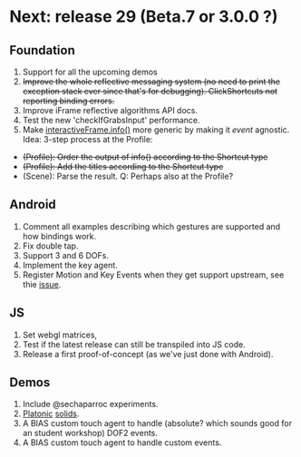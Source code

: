 # Next: release 29 (Beta.7 or 3.0.0 ?)

## Foundation

1. Support for all the upcoming demos
2. ~~Improve the whole reflective messaging system (no need to print the exception stack ever since that's for debugging). ClickShortcuts not reporting binding errors.~~
3. Improve iFrame reflective algorithms API docs.
4. Test the new 'checkIfGrabsInput' performance.
5. Make [interactiveFrame.info()](https://github.com/remixlab/proscene/blob/master/src/remixlab/proscene/InteractiveFrame.java) more generic by making it _event_ agnostic.
Idea: 3-step process at the Profile:
* ~~(Profile): Order the output of info() according to the Shortcut type~~
* ~~(Profile): Add the titles according to the Shortcut type~~
* (Scene): Parse the result. Q: Perhaps also at the Profile?

## Android

1. Comment all examples describing which gestures are supported and how bindings work.
2. Fix double tap.
3. Support 3 and 6 DOFs.
4. Implement the key agent.
5. Register Motion and Key Events when they get support upstream, see thie [issue](https://github.com/processing/processing-android/issues/246).

## JS

1. Set webgl matrices,
2. Test if the latest release can still be transpiled into JS code.
2. Release a first proof-of-concept (as we've just done with Android).

## Demos

1. Include @sechaparroc experiments.
2. [Platonic](http://blog.jpcarrascal.com/2016/04/platonic-solids-in-processing/) [solids](https://github.com/jpcarrascal/ProcessingPlatonicSolids).
3. A BIAS custom touch agent to handle (absolute? which sounds good for an student workshop) DOF2 events.
4. A BIAS custom touch agent to handle custom events.
